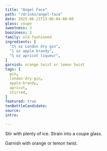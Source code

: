 ```yaml
---
title: "Angel Face"
path: "/drinks/angel-face"
date: 2025-06-21T13:06:04-08:00
glass: coupe
sweetness: 3
booziness: 3
family: old-fashioned
ingredients: [
  "1½ oz London dry gin",
  "1 oz apple brandy",
  "¾ oz apricot liqueur",
]
garnish: orange twist or lemon twist
tags: [
  gin,
  london-dry-gin,
  apple-brandy,
  apricot,
  stirred,
]
featured: true
tenBottleCandidate:
source:
intro:

---
```

Stir with plenty of ice. Strain into a coupe glass.

Garnish with orange or lemon twist.
